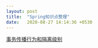 ```yaml
---
layout: post
title:  "Spring知识点整理"
date:   2020-08-27 14:14:36 +0530
---
```

[事务传播行为和隔离级别](https://alphajie.github.io/spring/transactional/2020/08/27/propagation.html)

